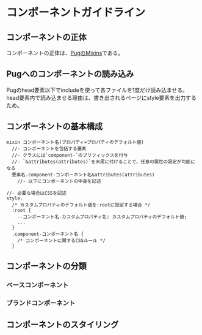 # コンポーネントガイドライン

## コンポーネントの正体

コンポーネントの正体は、[PugのMixins](https://pugjs.org/language/mixins.html)である。

## Pugへのコンポーネントの読み込み

Pugのhead要素以下でincludeを使って各ファイルを1度だけ読み込ませる。head要素内で読み込ませる理由は、書き出されるページにstyle要素を出力するため。

## コンポーネントの基本構成

```pug
mixin コンポーネント名(プロパティ=プロパティのデフォルト値)
  //- コンポーネントを包括する要素
  //- クラスには`component-`のプリフィックスを付与
  //- `&attributes(attributes)`を末尾に付けることで、任意の属性の設定が可能になる
  要素名.component-コンポーネント名&attributes(attributes)
    //- 以下にコンポーネントの中身を記述

//- 必要な場合はCSSを記述
style.
  /* カスタムプロパティのデフォルト値を:rootに設定する場合 */
  :root {
    --コンポーネント名-カスタムプロパティ名: カスタムプロパティのデフォルト値;
    ...
  }
  .component-コンポーネント名 {
    /* コンポーネントに関するCSSルール */
  }
```

## コンポーネントの分類

### ベースコンポーネント

### ブランドコンポーネント

## コンポーネントのスタイリング
